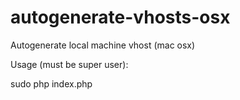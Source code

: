 # autogenerate-vhosts-osx
Autogenerate local machine vhost (mac osx)

Usage (must be super user):

sudo php index.php

